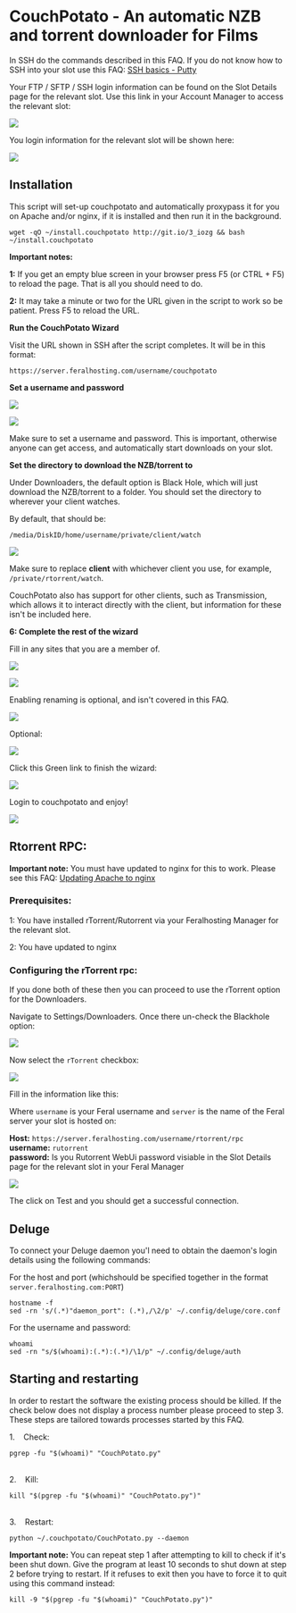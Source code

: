 CouchPotato - An automatic NZB and torrent downloader for Films
===============================================================

In SSH do the commands described in this FAQ. If you do not know how to SSH into your slot use this FAQ: [SSH basics - Putty](https://www.feralhosting.com/faq/view?question=12)  
  
Your FTP / SFTP / SSH login information can be found on the Slot Details page for the relevant slot. Use this link in your Account Manager to access the relevant slot:  
  
![](https://raw.github.com/feralhosting/feralfilehosting/master/Feral%20Wiki/0%20Generic/slot_detail_link.png)  
  
You login information for the relevant slot will be shown here:  
  
![](https://raw.github.com/feralhosting/feralfilehosting/master/Feral%20Wiki/0%20Generic/slot_detail_ssh.png)  
  

Installation
------------

  
This script will set-up couchpotato and automatically proxypass it for you on Apache and/or nginx, if it is installed and then run it in the background.  
  

    wget -qO ~/install.couchpotato http://git.io/3_iozg && bash ~/install.couchpotato

  
**Important notes:**  
  
**1:** If you get an empty blue screen in your browser press F5 (or CTRL + F5) to reload the page. That is all you should need to do.  
  
**2:** It may take a minute or two for the URL given in the script to work so be patient. Press F5 to reload the URL.  
  
**Run the CouchPotato Wizard**  
  
Visit the URL shown in SSH after the script completes. It will be in this format:  
  

    https://server.feralhosting.com/username/couchpotato

  
**Set a username and password**  
  
![](https://raw.github.com/feralhosting/feralfilehosting/master/Feral%20Wiki/Software/CouchPotato%20-%20An%20automatic%20NZB%20and%20torrent%20downloader%20for%20Films/1.png)  
  
![](https://raw.github.com/feralhosting/feralfilehosting/master/Feral%20Wiki/Software/CouchPotato%20-%20An%20automatic%20NZB%20and%20torrent%20downloader%20for%20Films/2.png)  
  
Make sure to set a username and password. This is important, otherwise anyone can get access, and automatically start downloads on your slot.  
  
**Set the directory to download the NZB/torrent to**  
  
  
Under Downloaders, the default option is Black Hole, which will just download the NZB/torrent to a folder. You should set the directory to wherever your client watches.  
  
By default, that should be:  
  

    /media/DiskID/home/username/private/client/watch

  
![](https://raw.github.com/feralhosting/feralfilehosting/master/Feral%20Wiki/Software/CouchPotato%20-%20An%20automatic%20NZB%20and%20torrent%20downloader%20for%20Films/3.png)  
  
Make sure to replace **client** with whichever client you use, for example, `/private/rtorrent/watch`.  
  
CouchPotato also has support for other clients, such as Transmission, which allows it to interact directly with the client, but information for these isn't be included here.  
  
**6: Complete the rest of the wizard**  
  
Fill in any sites that you are a member of.  
  
![](https://raw.github.com/feralhosting/feralfilehosting/master/Feral%20Wiki/Software/CouchPotato%20-%20An%20automatic%20NZB%20and%20torrent%20downloader%20for%20Films/4.png)  
  
![](https://raw.github.com/feralhosting/feralfilehosting/master/Feral%20Wiki/Software/CouchPotato%20-%20An%20automatic%20NZB%20and%20torrent%20downloader%20for%20Films/5.png)  
  
Enabling renaming is optional, and isn't covered in this FAQ.  
  
![](https://raw.github.com/feralhosting/feralfilehosting/master/Feral%20Wiki/Software/CouchPotato%20-%20An%20automatic%20NZB%20and%20torrent%20downloader%20for%20Films/6.png)  
  
Optional:  
  
![](https://raw.github.com/feralhosting/feralfilehosting/master/Feral%20Wiki/Software/CouchPotato%20-%20An%20automatic%20NZB%20and%20torrent%20downloader%20for%20Films/7.png)  
  
Click this Green link to finish the wizard:  
  
![](https://raw.github.com/feralhosting/feralfilehosting/master/Feral%20Wiki/Software/CouchPotato%20-%20An%20automatic%20NZB%20and%20torrent%20downloader%20for%20Films/8.png)  
  
Login to couchpotato and enjoy!  
  
![](https://raw.github.com/feralhosting/feralfilehosting/master/Feral%20Wiki/Software/CouchPotato%20-%20An%20automatic%20NZB%20and%20torrent%20downloader%20for%20Films/9.png)  
  

Rtorrent RPC:
-------------

  
**Important note:** You must have updated to nginx for this to work. Please see this FAQ: [Updating Apache to nginx](https://www.feralhosting.com/faq/view?question=231)  
  

### Prerequisites:

  
1: You have installed rTorrent/Rutorrent via your Feralhosting Manager for the relevant slot.  
  
2: You have updated to nginx  
  

### Configuring the rTorrent rpc:

  
If you done both of these then you can proceed to use the rTorrent option for the Downloaders.  
  
Navigate to Settings/Downloaders. Once there un-check the Blackhole option:  
  
![](https://raw.github.com/feralhosting/feralfilehosting/master/Feral%20Wiki/Software/CouchPotato%20-%20An%20automatic%20NZB%20and%20torrent%20downloader%20for%20Films/rpc1.png)  
  
Now select the `rTorrent` checkbox:  
  
![](https://raw.github.com/feralhosting/feralfilehosting/master/Feral%20Wiki/Software/CouchPotato%20-%20An%20automatic%20NZB%20and%20torrent%20downloader%20for%20Films/rpc2.png)  
  
Fill in the information like this:  
  
Where `username` is your Feral username and `server` is the name of the Feral server your slot is hosted on:  
  
**Host:** `https://server.feralhosting.com/username/rtorrent/rpc`  
**username:** `rutorrent`  
**password:** Is you Rutorrent WebUi password visiable in the Slot Details page for the relevant slot in your Feral Manager  
  
![](https://raw.github.com/feralhosting/feralfilehosting/master/Feral%20Wiki/Software/CouchPotato%20-%20An%20automatic%20NZB%20and%20torrent%20downloader%20for%20Films/rpc3.png)  
  
The click on Test and you should get a successful connection.  
  

Deluge
------

  
To connect your Deluge daemon you'l need to obtain the daemon's login details using the following commands:  
  
For the host and port (whichshould be specified together in the format `server.feralhosting.com:PORT`)  

    hostname -f
    sed -rn 's/(.*)"daemon_port": (.*),/\2/p' ~/.config/deluge/core.conf

  
For the username and password:  

    whoami
    sed -rn "s/$(whoami):(.*):(.*)/\1/p" ~/.config/deluge/auth

  

Starting and restarting
-----------------------

In order to restart the software the existing process should be killed. If the check below does not display a process number please proceed to step 3. These steps are tailored towards processes started by this FAQ.  
  
1.    Check:  

    pgrep -fu "$(whoami)" "CouchPotato.py"

     
2.    Kill:  

    kill "$(pgrep -fu "$(whoami)" "CouchPotato.py")"

     
3.    Restart:  

    python ~/.couchpotato/CouchPotato.py --daemon

  
**Important note:** You can repeat step 1 after attempting to kill to check if it's been shut down. Give the program at least 10 seconds to shut down at step 2 before trying to restart. If it refuses to exit then you have to force it to quit using this command instead:  
  

    kill -9 "$(pgrep -fu "$(whoami)" "CouchPotato.py")"

  
  


